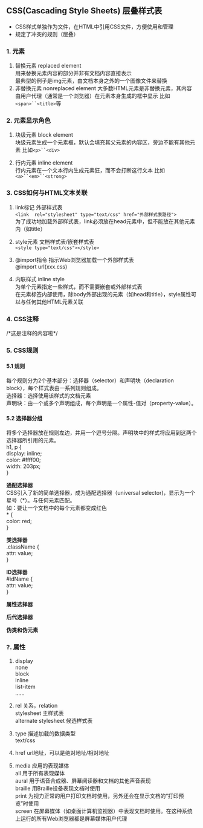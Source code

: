 ## CSS(Cascading Style Sheets) 层叠样式表
- CSS样式单独作为文件，在HTML中引用CSS文件，方便使用和管理
- 规定了冲突的规则（层叠）

### 1. 元素
1. 替换元素 replaced element  
用来替换元素内容的部分并非有文档内容直接表示  
最典型的例子是img元素，由文档本身之外的一个图像文件来替换
2. 非替换元素 nonreplaced element
大多数HTML元素是非替换元素，其内容由用户代理（通常是一个浏览器）在元素本身生成的框中显示
比如`<span>``<title>`等

### 2. 元素显示角色
1. 块级元素 block element  
块级元素生成一个元素框，默认会填充其父元素的内容区，旁边不能有其他元素
比如`<p>``<div>`

2. 行内元素 inline element  
行内元素在一个文本行内生成元素狂，而不会打断这行文本
比如`<a>``<em>``<strong>`

### 3. CSS如何与HTML文本关联
1. link标记 外部样式表  
`<link  rel="stylesheet" type="text/css" href="外部样式表路径">`  
为了成功地加载外部样式表，link必须放在head元素中，但不能放在其他元素内（如title）

2. style元素 文档样式表/嵌套样式表  
`<style type="text/css"></style>`

3. @import指令 指示Web浏览器加载一个外部样式表  
@import url(xxx.css)

4. 内联样式 inline style  
为单个元素指定一些样式，而不需要嵌套或外部样式表  
在元素标签内部使用，除body外部出现的元素（如head和title），style属性可以与任何其他HTML元素关联

### 4. CSS注释
/\*这是注释的内容啦\*/

### 5. CSS规则
#### 5.1 规则
每个规则分为2个基本部分：选择器（selector）和声明块（declaration block），每个样式表由一系列规则组成。  
选择器：选择使用该样式的文档元素  
声明块：由一个或多个声明组成，每个声明是一个属性-值对（property-value）。

#### 5.2 选择器分组
将多个选择器放在规则左边，并用一个逗号分隔。声明块中的样式将应用到这两个选择器所引用的元素。  
h1, p {  
    display: inline;  
    color: #ffff00;  
    width: 203px;    
}

__通配选择器__  
CSS引入了新的简单选择器，成为通配选择器（universal selector)，显示为一个星号（*）。与任何元素匹配。  
如：要让一个文档中的每个元素都变成红色  
\* {  
	color: red;  
}

__类选择器__  
.className {  
attr: value;  
}

__ID选择器__  
\#idName {  
attr: value;  
}  

__属性选择器__  

__后代选择器__  

__伪类和伪元素__  

### ?. 属性
1. display  
none  
block  
inline  
list-item  
……  

2. rel 关系，relation    
stylesheet 主样式表  
alternate stylesheet 候选样式表

3. type 描述加载的数据类型  
text/css

4. href url地址，可以是绝对地址/相对地址
5. media 应用的表现媒体  
all 用于所有表现媒体  
aural 用于语音合成器、屏幕阅读器和文档的其他声音表现  
braille  用Braille设备表现文档时使用   
print 为视力正常的用户打印文档时使用，另外还会在显示文档的“打印预览”时使用  
screen 在屏幕媒体（如桌面计算机监视器）中表现文档时使用。在这种系统上运行的所有Web浏览器都是屏幕媒体用户代理  


